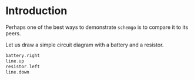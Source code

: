 # Introduction

Perhaps one of the best ways to demonstrate `schemgo` is to compare it to its peers.

Let us draw a simple circuit diagram with a battery and a resistor.

<!-- Abusing syntax highlighting... this is NOT haskell. -->
```haskell
battery.right
line.up
resistor.left
line.down
```
